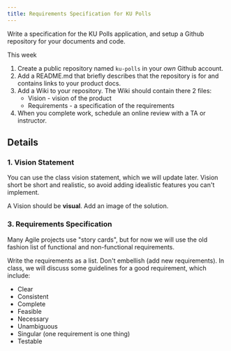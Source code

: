 ```yaml
---
title: Requirements Specification for KU Polls
---
```


Write a specification for the KU Polls application,
and setup a Github repository for your documents and code.

This week

1. Create a public repository named `ku-polls` in your *own* Github account.
2. Add a README.md that briefly describes that the repository is for and contains links to your product docs.
3. Add a Wiki to your repository.  The Wiki should contain there 2 files:
   * Vision - vision of the product
   * Requirements - a specification of the requirements
4. When you complete work, schedule an online review with a TA or instructor.

## Details

### 1. Vision Statement

You can use the class vision statement, which we will update later.
Vision short be short and realistic, so avoid adding idealistic features
you can't implement.

A Vision should be **visual**.  Add an image of the solution.

### 3. Requirements Specification

Many Agile projects use "story cards", but for now we will use the old fashion
list of functional and non-functional requirements.

Write the requirements as a list.  Don't embellish (add new requirements).
In class, we will discuss some guidelines for a good requirement, which include:

* Clear
* Consistent
* Complete
* Feasible
* Necessary
* Unambiguous
* Singular (one requirement is one thing)
* Testable

